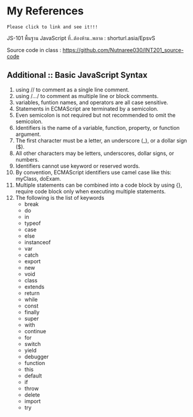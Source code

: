 # My References
```{R}
Please click to link and see it!!!
```

JS-101 พื้นฐาน JavaScript ที่..ต้องห้าม..พลาด : shorturl.asia/EpsvS

Source code in class : https://github.com/Nutnaree030/INT201_source-code


## Additional :: Basic JavaScript Syntax

1. using // to comment as a single line comment.
2. using /*...*/ to comment as multiple line or block comments.
3. variables, funtion names, and operators are all case sensitive.
4. Statements in ECMAScript are terminated by a semicolon.
5. Even semicolon is not required but not recommended to omit the semicolon.
6. Identifiers is the name of a variable, function, property, or function argument.
7. The first character must be a letter, an underscore (_), or a dollar sign ($).
8. All other characters may be letters, underscores, dollar signs, or  numbers.
9. Identifiers cannot use keyword or reserved words.
10. By convention, ECMAScript identifiers use camel case like this: myClass, doExam.
11. Multiple statements can be combined into a code block by using {}, require code block only when executing multiple statements.
12. The following is the list of keywords
    - break
    - do
    - in
    - typeof
    - case
    - else
    - instanceof
    - var
    - catch
    - export
    - new
    - void
    - class
    - extends
    - return
    - while
    - const
    - finally
    - super  
    - with
    - continue
    - for
    - switch
    - yield
    - debugger  
    - function  
    - this
    - default
    - if
    - throw
    - delete
    - import
    - try
